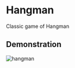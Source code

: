 # Hangman
Classic game of Hangman

## Demonstration
![hangman](https://user-images.githubusercontent.com/64461219/129467972-50b738a2-685e-493f-8939-e4cc5433df83.gif)
